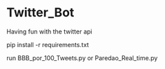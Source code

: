 # Twitter_Bot
Having fun with the twitter api

pip install -r requirements.txt

run BBB_por_100_Tweets.py or Paredao_Real_time.py